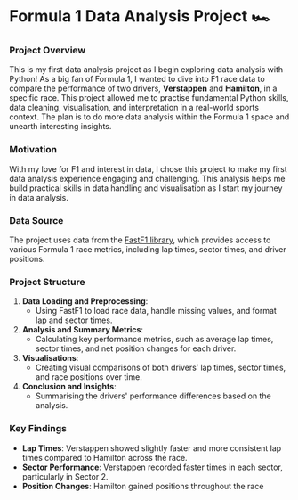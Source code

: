 # Formula 1 Data Analysis Project 🏎️

### Project Overview

This is my first data analysis project as I begin exploring data analysis with Python! As a big fan of Formula 1, I wanted to dive into F1 race data to compare the performance of two drivers, **Verstappen** and **Hamilton**, in a specific race. This project allowed me to practise fundamental Python skills, data cleaning, visualisation, and interpretation in a real-world sports context. The plan is to do more data analysis within the Formula 1 space and unearth interesting insights. 

### Motivation

With my love for F1 and interest in data, I chose this project to make my first data analysis experience engaging and challenging. This analysis helps me build practical skills in data handling and visualisation as I start my journey in data analysis.

### Data Source

The project uses data from the [FastF1 library](https://theoehrly.github.io/Fast-F1/), which provides access to various Formula 1 race metrics, including lap times, sector times, and driver positions.

### Project Structure

1. **Data Loading and Preprocessing**:
   - Using FastF1 to load race data, handle missing values, and format lap and sector times.
2. **Analysis and Summary Metrics**:
   - Calculating key performance metrics, such as average lap times, sector times, and net position changes for each driver.
3. **Visualisations**:
   - Creating visual comparisons of both drivers’ lap times, sector times, and race positions over time.
4. **Conclusion and Insights**:
   - Summarising the drivers' performance differences based on the analysis.

### Key Findings

- **Lap Times**: Verstappen showed slightly faster and more consistent lap times compared to Hamilton across the race.
- **Sector Performance**: Verstappen recorded faster times in each sector, particularly in Sector 2.
- **Position Changes**: Hamilton gained positions throughout the race
